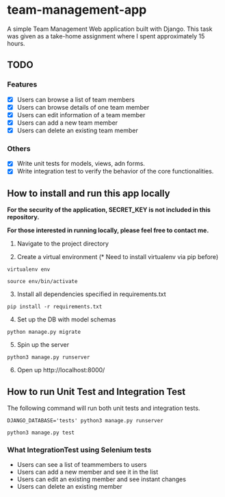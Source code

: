 # team-management-app

A simple Team Management Web application built with Django.
This task was given as a take-home assignment where I spent approximately 15 hours.

## TODO

### Features

- [x] Users can browse a list of team members
- [x] Users can browse details of one team member
- [x] Users can edit information of a team member
- [x] Users can add a new team member
- [x] Users can delete an existing team member

### Others

- [x] Write unit tests for models, views, adn forms.
- [x] Write integration test to verify the behavior of the core functionalities.

## How to install and run this app locally

**For the security of the application, SECRET_KEY is not included in this repository.**

**For those interested in running locally, please feel free to contact me.**

1. Navigate to the project directory

2. Create a virtual environment (* Need to install virtualenv via pip before)

```
virtualenv env
```

```
source env/bin/activate
```

3. Install all dependencies specified in requirements.txt

```
pip install -r requirements.txt
```

4. Set up the DB with model schemas

```
python manage.py migrate
```

5. Spin up the server

```
python3 manage.py runserver
```

6. Open up http://localhost:8000/

## How to run Unit Test and Integration Test

The following command will run both unit tests and integration tests.

```
DJANGO_DATABASE='tests' python3 manage.py runserver
```

```
python3 manage.py test
```

### What IntegrationTest using Selenium tests

- Users can see a list of teammembers to users
- Users can add a new member and see it in the list
- Users can edit an existing member and see instant changes
- Users can delete an existing member

